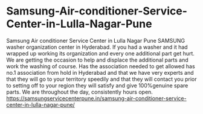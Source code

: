 # Samsung-Air-conditioner-Service-Center-in-Lulla-Nagar-Pune
 Samsung Air conditioner Service Center in Lulla Nagar Pune SAMSUNG  washer organization center in Hyderabad. If you had a washer and it had wrapped up working its organization and every one additional part get hurt. We are getting the occasion to help and displace the additional parts and work the washing of course. Has the association needed to get allowed has no.1 association from hold in Hyderabad and that we have very experts and that they will go to your territory speedily and that they will contact you prior to setting off to your region they will satisfy and give 100%genuine spare parts. We are throughout the day, consistently hours open. https://samsungservicecenterpune.in/samsung-air-conditioner-service-center-in-lulla-nagar-pune/  
